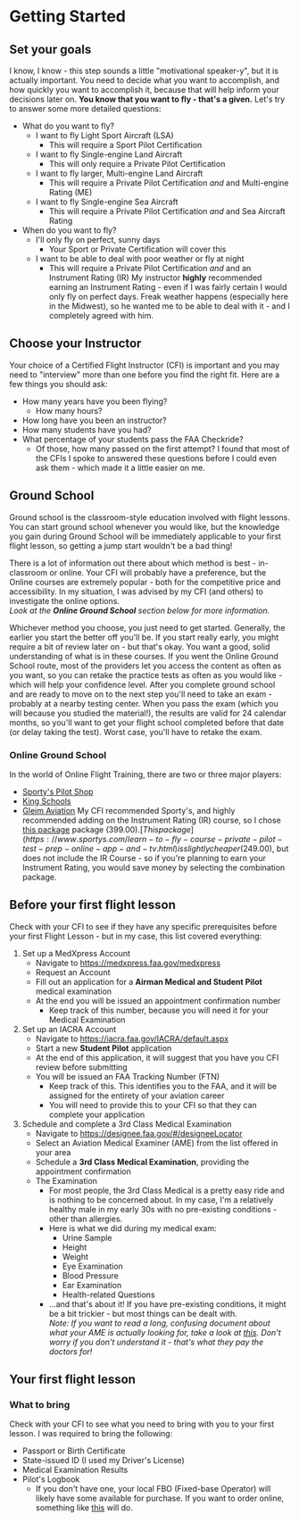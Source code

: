 # Getting Started
## Set your goals
I know, I know - this step sounds a little "motivational speaker-y", but it is actually important.
You need to decide what you want to accomplish, and how quickly you want to accomplish it, because that will help inform your decisions later on.
**You know that you want to fly - that's a given.**  Let's try to answer some more detailed questions:
- What do you want to fly?
	- I want to fly Light Sport Aircraft (LSA)
		- This will require a Sport Pilot Certification
	- I want to fly Single-engine Land Aircraft
		- This will only require a Private Pilot Certification
	- I want to fly larger, Multi-engine Land Aircraft
		- This will require a Private Pilot Certification *and* and Multi-engine Rating (ME)
	- I want to fly Single-engine Sea Aircraft
		- This will require a Private Pilot Certification *and* and Sea Aircraft Rating
- When do you want to fly?
	- I'll only fly on perfect, sunny days
		- Your Sport or Private Certification will cover this
	- I want to be able to deal with poor weather or fly at night
		- This will require a Private Pilot Certification *and* and an Instrument Rating (IR)
My instructor **highly** recommended earning an Instrument Rating - even if I was fairly certain I would only fly on perfect days. Freak weather happens (especially here in the Midwest), so he wanted me to be able to deal with it - and I completely agreed with him.

## Choose your Instructor
Your choice of a Certified Flight Instructor (CFI) is important and you may need to "interview" more than one before you find the right fit.
Here are a few things you should ask:
- How many years have you been flying?
	- How many hours?
- How long have you been an instructor?
- How many students have you had?
- What percentage of your students pass the FAA Checkride?
	- Of those, how many passed on the first attempt?
I found that most of the CFIs I spoke to answered these questions before I could even ask them - which made it a little easier on me.

## Ground School
Ground school is the classroom-style education involved with flight lessons.
You can start ground school whenever you would like, but the knowledge you gain during Ground School will be immediately applicable to your first flight lesson, so getting a jump start wouldn't be a bad thing!

There is a lot of information out there about which method is best - in-classroom or online.
Your CFI will probably have a preference, but the Online courses are extremely popular - both for the competitive price and accessibility.  In my situation, I was advised by my CFI (and others) to investigate the online options.  
*Look at the **Online Ground School** section below for more information.*

Whichever method you choose, you just need to get started. Generally, the earlier you start the better off you'll be.
If you start really early, you might require a bit of review later on - but that's okay. You want a good, solid understanding of what is in these courses.
If you went the Online Ground School route, most of the providers let you access the content as often as you want, so you can retake the practice tests as often as you would like - which will help your confidence level.
After you complete ground school and are ready to move on to the next step you'll need to take an exam - probably at a nearby testing center. When you pass the exam (which you will because you studied the material!), the results are valid for 24 calendar months, so you'll want to get your flight school completed before that date (or delay taking the test).  Worst case, you'll have to retake the exam.

### Online Ground School
In the world of Online Flight Training, there are two or three major players:
- [Sporty's Pilot Shop](https://sportys.com)
- [King Schools](https://kingschools.com)
- [Gleim Aviation](https://gleimaviation.com)
My CFI recommended Sporty's, and highly recommended adding on the Instrument Rating (IR) course, so I chose [this package](https://www.sportys.com/private-and-instrument-rating-course-combo.html) package ($399.00).
[This package](https://www.sportys.com/learn-to-fly-course-private-pilot-test-prep-online-app-and-tv.html) is slightly cheaper ($249.00), but does not include the IR Course - so if you're planning to earn your Instrument Rating, you would save money by selecting the combination package.

## Before your first flight lesson
Check with your CFI to see if they have any specific prerequisites before your first Flight Lesson - but in my case, this list covered everything:
1. Set up a MedXpress Account
	- Navigate to https://medxpress.faa.gov/medxpress
	- Request an Account
	- Fill out an application for a **Airman Medical and Student Pilot** medical examination
	- At the end you will be issued an appointment confirmation number
      - Keep track of this number, because you will need it for your Medical Examination
2. Set up an IACRA Account
   - Navigate to https://iacra.faa.gov/IACRA/default.aspx
   - Start a new **Student Pilot** application
   - At the end of this application, it will suggest that you have you CFI review before submitting
   - You will be issued an FAA Tracking Number (FTN)
     - Keep track of this. This identifies you to the FAA, and it will be assigned for the entirety of your aviation career
     - You will need to provide this to your CFI so that they can complete your application
3. Schedule and complete a 3rd Class Medical Examination
	- Navigate to https://designee.faa.gov/#/designeeLocator
	- Select an Aviation Medical Examiner (AME) from the list offered in your area
	- Schedule a **3rd Class Medical Examination**, providing the appointment confirmation
	- The Examination
		- For most people, the 3rd Class Medical is a pretty easy ride and is nothing to be concerned about. In my case, I'm a relatively healthy male in my early 30s with no pre-existing conditions - other than allergies.
		- Here is what we did during my medical exam:
			- Urine Sample
			- Height
			- Weight
			- Eye Examination
			- Blood Pressure
			- Ear Examination
			- Health-related Questions
		- ...and that's about it! If you have pre-existing conditions, it might be a bit trickier - but most things can be dealt with.<br />
		*Note: If you want to read a long, confusing document about what your AME is actually looking for, take a look at [this](https://www.faa.gov/about/office_org/headquarters_offices/avs/offices/aam/ame/guide/media/guide.pdf). Don't worry if you don't understand it - that's what they pay the doctors for!*

## Your first flight lesson
### What to bring
Check with your CFI to see what you need to bring with you to your first lesson.  I was required to bring the following:
- Passport or Birth Certificate
- State-issued ID (I used my Driver's License)
- Medical Examination Results
- Pilot's Logbook
	- If you don't have one, your local FBO (Fixed-base Operator) will likely have some available for purchase. If you want to order online, something like [this](https://www.sportys.com/pilot-s-flight-logbook-and-record.html) will do.
